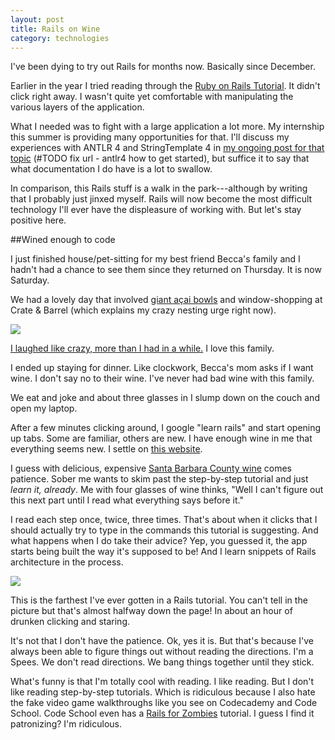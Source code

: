 ```yaml
---
layout: post
title: Rails on Wine
category: technologies
---
```


I've been dying to try out Rails for months now. Basically since December.

Earlier in the year I tried reading through the [Ruby on Rails Tutorial](https://www.railstutorial.org/book). It didn't click right away. I wasn't quite yet comfortable with manipulating the various layers of the application.

What I needed was to fight with a large application a lot more. My internship this summer is providing many opportunities for that. I'll discuss my experiences with ANTLR 4 and StringTemplate 4 in [my ongoing post for that topic]() (#TODO fix url - antlr4 how to get started), but suffice it to say that what documentation I do have is a lot to swallow.

In comparison, this Rails stuff is a walk in the park---although by writing that I probably just jinxed myself. Rails will now become the most difficult technology I'll ever have the displeasure of working with. But let's stay positive here.

##Wined enough to code

I just finished house/pet-sitting for my best friend Becca's family and I hadn't had a chance to see them since they returned on Thursday. It is now Saturday.

We had a lovely day that involved [giant açai bowls](http://www.healthygreenorganics.com/) and window-shopping at Crate & Barrel (which explains my crazy nesting urge right now).

<img class="img-responsive" src="http://i.imgur.com/AD6WuL6.jpg"/>

[I laughed like crazy, more than I had in a while.](https://youtu.be/JofRc_qQCAs) I love this family.

I ended up staying for dinner. Like clockwork, Becca's mom asks if I want wine. I don't say no to their wine. I've never had bad wine with this family.

We eat and joke and about three glasses in I slump down on the couch and open my laptop.

After a few minutes clicking around, I google "learn rails" and start opening up tabs. Some are familiar, others are new. I have enough wine in me that everything seems new. I settle on [this website](http://guides.rubyonrails.org/getting_started.html).

I guess with delicious, expensive [Santa Barbara County wine](http://www.longoriawine.com/) comes patience. Sober me wants to skim past the step-by-step tutorial and just *learn it, already*. Me with four glasses of wine thinks, "Well I can't figure out this next part until I read what everything says before it." 

I read each step once, twice, three times. That's about when it clicks that I should actually try to type in the commands this tutorial is suggesting. And what happens when I do take their advice? Yep, you guessed it, the app starts being built the way it's supposed to be! And I learn snippets of Rails architecture in the process.

<img class="img-responsive" src="http://i.imgur.com/thUkBem.png?1"/>

This is the farthest I've ever gotten in a Rails tutorial. You can't tell in the picture but that's almost halfway down the page! In about an hour of drunken clicking and staring.

It's not that I don't have the patience. Ok, yes it is. But that's because I've always been able to figure things out without reading the directions. I'm a Spees. We don't read directions. We bang things together until they stick.

What's funny is that I'm totally cool with reading. I like reading. But I don't like reading step-by-step tutorials. Which is ridiculous because I also hate the fake video game walkthroughs like you see on Codecademy and Code School. Code School even has a [Rails for Zombies](http://railsforzombies.org/) tutorial. I guess I find it patronizing? I'm ridiculous.

